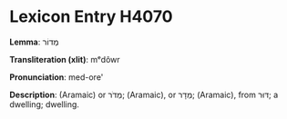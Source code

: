 # Lexicon Entry H4070

**Lemma**: מְדוֹר

**Transliteration (xlit)**: mᵉdôwr

**Pronunciation**: med-ore'

**Description**:
(Aramaic) or מְדֹר; (Aramaic), or מְדָר; (Aramaic), from דּוּר; a dwelling; dwelling.
